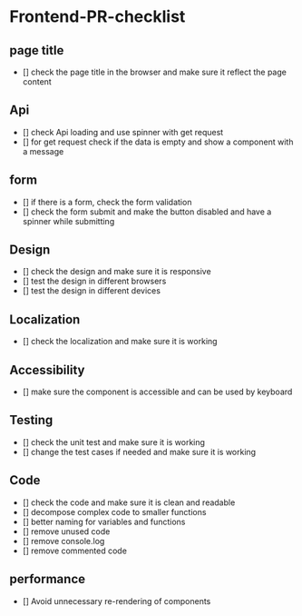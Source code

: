# Frontend-PR-checklist

## page title

- [] check the page title in the browser and
  make sure it reflect the page content

## Api

- [] check Api loading and use spinner with get request
- [] for get request check if the data is empty and show a component with a message

## form

- [] if there is a form, check the form validation
- [] check the form submit and make the button disabled and have a spinner while submitting

## Design

- [] check the design and make sure it is responsive
- [] test the design in different browsers
- [] test the design in different devices

## Localization

- [] check the localization and make sure it is working

## Accessibility

- [] make sure the component is accessible and can be used by keyboard

## Testing

- [] check the unit test and make sure it is working
- [] change the test cases if needed and make sure it is working

## Code

- [] check the code and make sure it is clean and readable
- [] decompose complex code to smaller functions
- [] better naming for variables and functions
- [] remove unused code
- [] remove console.log
- [] remove commented code

## performance

- [] Avoid unnecessary re-rendering of components
